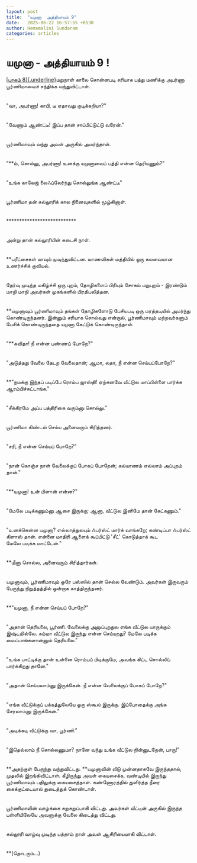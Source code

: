 ```yaml
---
layout: post
title:  "யமுனா  அத்தியாயம் 9"
date:   2025-06-22 16:57:55 +0530
author: Hemamalini Sundaram
categories: articles
---
```


#  யமுனா - அத்தியாயம் 9 ! 

[[பாகம்
8]{.underline}](https://tamil.momspresso.com/parenting/aa71bb9e323d44a5b589be0617593389/article/ymunnnaa-attiyaaym-8-ne6ugscx08vw?utm_source=AD_Whatsapp_Share&utm_medium=Share_Android)மறுநாள்
காலை சொன்னபடி சரியாக பத்து மணிக்கு அபர்ணா பூர்ணிமாவைச் சந்திக்க வந்துவிட்டாள்.\
\
\
\"வா, அபர்ணா! காபி, டீ ஏதாவது குடிக்கறியா?\"\
\
\
\"வேணாம் ஆண்ட்டீ! இப்ப தான் சாப்பிட்டுட்டு வரேன்.\"\
\
\
பூர்ணிமாவும் வந்து அவள் அருகில் அமர்ந்தாள்.\
\
\
\"**ம், சொல்லு, அபர்ணா! உனக்கு யமுனாவைப் பத்தி என்ன தெரியணும்?\"\
\
\
\"உங்க காலேஜ் லைஃப்லேர்ந்து சொல்லுங்க ஆண்ட்டீ\"\
\
\
பூர்ணிமா தன் கல்லூரிக் கால நினைவுகளில் மூழ்கினாள்.\
\
\
**\*\*\*\*\*\*\*\*\*\*\*\*\*\*\*\*\*\*\*\*\*\*\*\*\*\
\
\
அன்று தான் கல்லூரியின் கடைசி நாள்.\
\
\
**பரீட்சைகள் யாவும் முடிந்துவிட்டன. மாணவிகள் மத்தியில் ஒரு கலவையான உணர்ச்சிக்
குவியல்.\
\
\
தேர்வு முடிந்த மகிழ்ச்சி ஒரு புறம், தோழிகளைப் பிரியும் சோகம் மறுபுறம் - இரண்டும்
மாறி மாறி அவர்கள் முகங்களில் பிரதிபலித்தன.\
\
\
**யமுனாவும் பூர்ணிமாவும் தங்கள் தோழிகளோடு பேசியபடி ஒரு மரத்தடியில் அமர்ந்து
கொண்டிருந்தனர். இன்னும் சரியாக சொல்வது என்றால், பூர்ணிமாவும் மற்றவர்களும் பேசிக்
கொண்டிருந்ததை யமுனா கேட்டுக் கொண்டிருந்தாள்.\
\
\
\"**கவிதா! நீ என்ன பண்ணப் போறே?\"\
\
\
\"அடுத்தது வேலை தேடற வேலைதான்; ஆமா, லதா, நீ என்ன செய்யப்போறே?\"\
\
\
**\"நமக்கு இந்தப் படிப்பே ரொம்ப ஜாஸ்தி! ஏற்கனவே வீட்டுல மாப்பிள்ளை பார்க்க
ஆரம்பிச்சுட்டாங்க.\"\
\
\
\"சீக்கிரமே அப்ப பத்திரிகை வரும்னு சொல்லு.\"\
\
\
பூர்ணிமா கிண்டல் செய்ய அனைவரும் சிரித்தனர்.\
\
\
\"சரி, நீ என்ன செய்யப் போறே?\"\
\
\
\"நான் கொஞ்ச நாள் வேலைக்குப் போகப் போறேன்; கல்யாணம் எல்லாம் அப்புறம் தான்.\"\
\
\
\"**யமுனா! உன் பிளான் என்ன?\"\
\
\
\"மேலே படிக்கணும்னு ஆசை இருக்கு; ஆனா, வீட்டுல இனிமே தான் கேட்கணும்.\"\
\
\
\"உனக்கென்ன யமுனா? எல்லாத்துலயும் ஃபர்ஸ்ட் மார்க் வாங்கறே; கண்டிப்பா ஃபர்ஸ்ட் கிளாஸ் தான்.
என்னை மாதிரி ஆளைக் கூப்பிட்டு \'சீட்\' கொடுத்தாக் கூட\
மேலே படிக்க மாட்டேன்.\"\
\
\
**மீனா சொல்ல, அனைவரும் சிரித்தார்கள்.\
\
\
யமுனாவும், பூர்ணிமாவும் ஒரே பஸ்ஸில் தான் செல்ல வேண்டும். அவர்கள் இருவரும் பேருந்து
நிறுத்தத்தில் ஒன்றாக காத்திருந்தனர்.\
\
\
**\"யமுனா, நீ என்ன செய்யப் போறே?\"\
\
\
\"அதான் தெரியலை, பூர்ணி. வேலைக்கு அனுப்புறதுல எங்க வீட்டுல யாருக்கும் இஷ்டமில்லே.
சும்மா வீட்டுல இருந்து என்ன செய்யறது? மேலே படிக்க வைப்பாங்களான்னும் தெரியலை.\"\
\
\
\"உங்க பாட்டிக்கு தான் உன்னை ரொம்பப் பிடிக்குமே, அவங்க கிட்ட சொல்லிப் பார்க்கிறது
தானே.\"\
\
\
\"அதான் செய்யலாம்னு இருக்கேன். நீ என்ன வேலைக்குப் போகப் போறே?\"\
\
\
\"எங்க வீட்டுக்குப் பக்கத்துலேயே ஒரு ஸ்கூல் இருக்கு. இப்போதைக்கு அங்க சேரலாம்னு
இருக்கேன்.\"\
\
\
\"அடிக்கடி வீட்டுக்கு வா, பூர்ணி.\"\
\
\
\"இதெல்லாம் நீ சொல்லணுமா? நானே வந்து உங்க வீட்டுல நின்னுடறேன், பாரு!\"\
\
\
**அதற்குள் பேருந்து வந்துவிட்டது. **யமுனாவின் வீடு முன்னதாகவே இருந்ததால், முதலில்
இறங்கிவிட்டாள். கீழிருந்து அவள் கையசைக்க, வண்டியில் இருந்து பூர்ணிமாவும் பதிலுக்கு
கையசைத்தாள். கண்ணோரத்தில் துளிர்த்த நீரை கைக்குட்டையால் துடைத்துக் கொண்டாள்.\
\
\
பூர்ணிமாவின் வாழ்க்கை சுறுசுறுப்பாகி விட்டது. அவர்கள் வீட்டின் அருகில் இருந்த
பள்ளியிலேயே அவளுக்கு வேலை கிடைத்து விட்டது.\
\
\
கல்லூரி வாழ்வு முடிந்த பத்தாம் நாள் அவள் ஆசிரியையாகி விட்டாள்.\
\
\
**(தொடரும்\...)
